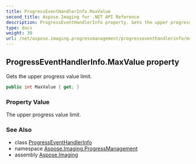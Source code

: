 ```yaml
---
title: ProgressEventHandlerInfo.MaxValue
second_title: Aspose.Imaging for .NET API Reference
description: ProgressEventHandlerInfo property. Gets the upper progress value limit
type: docs
weight: 30
url: /net/aspose.imaging.progressmanagement/progresseventhandlerinfo/maxvalue/
---
```

## ProgressEventHandlerInfo.MaxValue property

Gets the upper progress value limit.

```csharp
public int MaxValue { get; }
```

### Property Value

The upper progress value limit.

### See Also

* class [ProgressEventHandlerInfo](../)
* namespace [Aspose.Imaging.ProgressManagement](../../progresseventhandlerinfo/)
* assembly [Aspose.Imaging](../../../)


